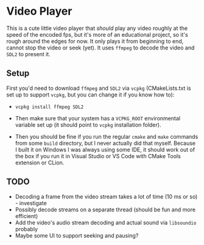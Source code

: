 # Video Player

This is a cute little video player that *should* play any video roughly at the speed of the encoded fps,
but it's more of an educational project, so it's rough around the edges for now. It only plays it from beginning to end, cannot stop the video or seek (yet).
It uses `ffmpeg` to decode the video and `SDL2` to present it.

## Setup

First you'd need to download `ffmpeg` and `SDL2` via `vcpkg` (CMakeLists.txt is set up to support `vcpkg`, but you can change it if you know how to):

- `vcpkg install ffmpeg SDL2`

- Then make sure that your system has a `VCPKG_ROOT` environmental variable set up (it should point to `vcpkg` installation folder).
- Then you should be fine if you run the regular `cmake` and `make` commands from some `build` directory, but I never actually did that myself. Because I built it on Windows
I was always using some IDE, it should work out of the box if you run it in Visual Studio or VS Code with CMake Tools extension or CLion.

## TODO
- Decoding a frame from the video stream takes a lot of time (10 ms or so) - investigate
- Possibly decode streams on a separate thread (should be fun and more efficient)
- Add the video's audio stream decoding and actual sound via `libsoundio` probably
- Maybe some UI to support seeking and pausing?
